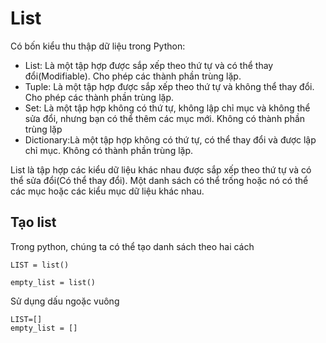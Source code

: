 # List
Có bốn kiểu thu thập dữ liệu trong Python:
* List: Là một tập hợp được sắp xếp theo thứ tự và có thể thay đổi(Modifiable). Cho phép các thành phần trùng lặp.
* Tuple: Là một tập hợp được sắp xếp theo thứ tự và không thể thay đổi. Cho phép các thành phần trùng lặp.
* Set: Là một tập hợp không có thứ tự, không lập chỉ mục và không thể sửa đổi, nhưng bạn có thể thêm các mục mới. Không có thành phần trùng lặp
* Dictionary:Là một tập hợp không có thứ tự, có thể thay đổi và được lập chỉ mục. Không có thành phần trùng lặp.

List là tập hợp các kiểu dữ liệu khác nhau được sắp xếp theo thứ tự và có thể sửa đổi(Có thể thay đổi). Một danh sách có thể trống hoặc nó có thể các mục hoặc các kiểu mục dữ liệu khác nhau.

## Tạo list
Trong python, chúng ta có thể tạo danh sách theo hai cách

```
LIST = list()

empty_list = list()
```
Sử dụng dấu ngoặc vuông
```
LIST=[]
empty_list = []
```